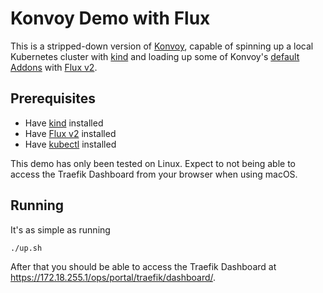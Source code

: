 # Konvoy Demo with Flux

This is a stripped-down version of [Konvoy](https://d2iq.com/products/konvoy), capable of spinning up a local Kubernetes cluster with [kind](https://kind.sigs.k8s.io) and loading up some of Konvoy's [default Addons](https://github.com/mesosphere/kubernetes-base-addons) with [Flux v2](https://toolkit.fluxcd.io/).

## Prerequisites

* Have [kind](https://kind.sigs.k8s.io) installed
* Have [Flux v2](https://toolkit.fluxcd.io/get-started/#install-the-flux-cli) installed
* Have [kubectl](https://kubernetes.io/docs/tasks/tools/install-kubectl/) installed

This demo has only been tested on Linux. Expect to not being able to access the Traefik Dashboard from your browser when using macOS.

## Running

It's as simple as running

```
./up.sh
```

After that you should be able to access the Traefik Dashboard at https://172.18.255.1/ops/portal/traefik/dashboard/.
